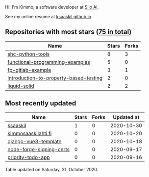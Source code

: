 Hi! I'm Kimmo, a software developer at [Silo AI](https://silo.ai/).

See my online resume at [ksaaskil.github.io](https://ksaaskil.github.io).

<!-- repositories starts -->

## Repositories with most stars ([75 in total](https://github.com/ksaaskil?tab=repositories))
| Name        | Stars           | Forks  |
| ------------- |-------------| -----|
|[shc-python-tools](https://github.com/ksaaskil/shc-python-tools)|8|3
|[functional-programming-examples](https://github.com/ksaaskil/functional-programming-examples)|5|0
|[fp-gitlab-example](https://github.com/ksaaskil/fp-gitlab-example)|3|1
|[introduction-to-property-based-testing](https://github.com/ksaaskil/introduction-to-property-based-testing)|2|0
|[liquid-solid](https://github.com/ksaaskil/liquid-solid)|2|2

<!-- repositories ends -->
<!-- recent_repositories starts -->

## Most recently updated
| Name        | Stars           | Forks  | Updated at
| ------------- |-------------| -----|-----|
|[ksaaskil](https://github.com/ksaaskil/ksaaskil)|1|0|2020-10-30
|[kimmosaaskilahti.fi](https://github.com/ksaaskil/kimmosaaskilahti.fi)|0|0|2020-10-20
|[django-vue3-template](https://github.com/ksaaskil/django-vue3-template)|0|0|2020-10-18
|[node-forge-signing-certs](https://github.com/ksaaskil/node-forge-signing-certs)|0|0|2020-09-17
|[priority-todo-app](https://github.com/ksaaskil/priority-todo-app)|0|0|2020-09-16

<!-- recent_repositories ends -->
<!-- updated_at starts -->
Table updated on Saturday, 31. October 2020.
<!-- updated_at ends -->
